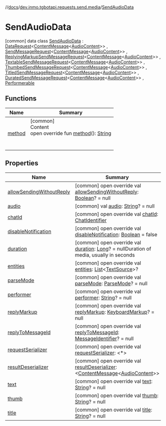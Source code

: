 //[docs](../../../index.md)/[dev.inmo.tgbotapi.requests.send.media](../index.md)/[SendAudioData](index.md)



# SendAudioData  
 [common] data class [SendAudioData](index.md) : [DataRequest](../../dev.inmo.tgbotapi.requests.send.media.base/-data-request/index.md)<[ContentMessage](../../dev.inmo.tgbotapi.types.message.abstracts/-content-message/index.md)<[AudioContent](../../dev.inmo.tgbotapi.types.message.content.media/-audio-content/index.md)>> , [SendMessageRequest](../../dev.inmo.tgbotapi.requests.send.abstracts/-send-message-request/index.md)<[ContentMessage](../../dev.inmo.tgbotapi.types.message.abstracts/-content-message/index.md)<[AudioContent](../../dev.inmo.tgbotapi.types.message.content.media/-audio-content/index.md)>> , [ReplyingMarkupSendMessageRequest](../../dev.inmo.tgbotapi.requests.send.abstracts/-replying-markup-send-message-request/index.md)<[ContentMessage](../../dev.inmo.tgbotapi.types.message.abstracts/-content-message/index.md)<[AudioContent](../../dev.inmo.tgbotapi.types.message.content.media/-audio-content/index.md)>> , [TextableSendMessageRequest](../../dev.inmo.tgbotapi.requests.send.abstracts/-textable-send-message-request/index.md)<[ContentMessage](../../dev.inmo.tgbotapi.types.message.abstracts/-content-message/index.md)<[AudioContent](../../dev.inmo.tgbotapi.types.message.content.media/-audio-content/index.md)>> , [ThumbedSendMessageRequest](../../dev.inmo.tgbotapi.requests.send.abstracts/-thumbed-send-message-request/index.md)<[ContentMessage](../../dev.inmo.tgbotapi.types.message.abstracts/-content-message/index.md)<[AudioContent](../../dev.inmo.tgbotapi.types.message.content.media/-audio-content/index.md)>> , [TitledSendMessageRequest](../../dev.inmo.tgbotapi.requests.send.abstracts/-titled-send-message-request/index.md)<[ContentMessage](../../dev.inmo.tgbotapi.types.message.abstracts/-content-message/index.md)<[AudioContent](../../dev.inmo.tgbotapi.types.message.content.media/-audio-content/index.md)>> , [DuratedSendMessageRequest](../../dev.inmo.tgbotapi.requests.send.abstracts/-durated-send-message-request/index.md)<[ContentMessage](../../dev.inmo.tgbotapi.types.message.abstracts/-content-message/index.md)<[AudioContent](../../dev.inmo.tgbotapi.types.message.content.media/-audio-content/index.md)>> , [Performerable](../../dev.inmo.tgbotapi.CommonAbstracts/-performerable/index.md)   


## Functions  
  
|  Name |  Summary | 
|---|---|
| <a name="dev.inmo.tgbotapi.requests.send.media/SendAudioData/method/#/PointingToDeclaration/"></a>[method](method.md)| <a name="dev.inmo.tgbotapi.requests.send.media/SendAudioData/method/#/PointingToDeclaration/"></a>[common]  <br>Content  <br>open override fun [method](method.md)(): [String](https://kotlinlang.org/api/latest/jvm/stdlib/kotlin/-string/index.html)  <br><br><br>|


## Properties  
  
|  Name |  Summary | 
|---|---|
| <a name="dev.inmo.tgbotapi.requests.send.media/SendAudioData/allowSendingWithoutReply/#/PointingToDeclaration/"></a>[allowSendingWithoutReply](allow-sending-without-reply.md)| <a name="dev.inmo.tgbotapi.requests.send.media/SendAudioData/allowSendingWithoutReply/#/PointingToDeclaration/"></a> [common] open override val [allowSendingWithoutReply](allow-sending-without-reply.md): [Boolean](https://kotlinlang.org/api/latest/jvm/stdlib/kotlin/-boolean/index.html)? = null   <br>|
| <a name="dev.inmo.tgbotapi.requests.send.media/SendAudioData/audio/#/PointingToDeclaration/"></a>[audio](audio.md)| <a name="dev.inmo.tgbotapi.requests.send.media/SendAudioData/audio/#/PointingToDeclaration/"></a> [common] val [audio](audio.md): [String](https://kotlinlang.org/api/latest/jvm/stdlib/kotlin/-string/index.html)? = null   <br>|
| <a name="dev.inmo.tgbotapi.requests.send.media/SendAudioData/chatId/#/PointingToDeclaration/"></a>[chatId](chat-id.md)| <a name="dev.inmo.tgbotapi.requests.send.media/SendAudioData/chatId/#/PointingToDeclaration/"></a> [common] open override val [chatId](chat-id.md): [ChatIdentifier](../../dev.inmo.tgbotapi.types/-chat-identifier/index.md)   <br>|
| <a name="dev.inmo.tgbotapi.requests.send.media/SendAudioData/disableNotification/#/PointingToDeclaration/"></a>[disableNotification](disable-notification.md)| <a name="dev.inmo.tgbotapi.requests.send.media/SendAudioData/disableNotification/#/PointingToDeclaration/"></a> [common] open override val [disableNotification](disable-notification.md): [Boolean](https://kotlinlang.org/api/latest/jvm/stdlib/kotlin/-boolean/index.html) = false   <br>|
| <a name="dev.inmo.tgbotapi.requests.send.media/SendAudioData/duration/#/PointingToDeclaration/"></a>[duration](duration.md)| <a name="dev.inmo.tgbotapi.requests.send.media/SendAudioData/duration/#/PointingToDeclaration/"></a> [common] open override val [duration](duration.md): [Long](https://kotlinlang.org/api/latest/jvm/stdlib/kotlin/-long/index.html)? = nullDuration of media, usually in seconds   <br>|
| <a name="dev.inmo.tgbotapi.requests.send.media/SendAudioData/entities/#/PointingToDeclaration/"></a>[entities](entities.md)| <a name="dev.inmo.tgbotapi.requests.send.media/SendAudioData/entities/#/PointingToDeclaration/"></a> [common] open override val [entities](entities.md): [List](https://kotlinlang.org/api/latest/jvm/stdlib/kotlin.collections/-list/index.html)<[TextSource](../../dev.inmo.tgbotapi.CommonAbstracts/-text-source/index.md)>?   <br>|
| <a name="dev.inmo.tgbotapi.requests.send.media/SendAudioData/parseMode/#/PointingToDeclaration/"></a>[parseMode](parse-mode.md)| <a name="dev.inmo.tgbotapi.requests.send.media/SendAudioData/parseMode/#/PointingToDeclaration/"></a> [common] open override val [parseMode](parse-mode.md): [ParseMode](../../dev.inmo.tgbotapi.types.ParseMode/-parse-mode/index.md)? = null   <br>|
| <a name="dev.inmo.tgbotapi.requests.send.media/SendAudioData/performer/#/PointingToDeclaration/"></a>[performer](performer.md)| <a name="dev.inmo.tgbotapi.requests.send.media/SendAudioData/performer/#/PointingToDeclaration/"></a> [common] open override val [performer](performer.md): [String](https://kotlinlang.org/api/latest/jvm/stdlib/kotlin/-string/index.html)? = null   <br>|
| <a name="dev.inmo.tgbotapi.requests.send.media/SendAudioData/replyMarkup/#/PointingToDeclaration/"></a>[replyMarkup](reply-markup.md)| <a name="dev.inmo.tgbotapi.requests.send.media/SendAudioData/replyMarkup/#/PointingToDeclaration/"></a> [common] open override val [replyMarkup](reply-markup.md): [KeyboardMarkup](../../dev.inmo.tgbotapi.types.buttons/-keyboard-markup/index.md)? = null   <br>|
| <a name="dev.inmo.tgbotapi.requests.send.media/SendAudioData/replyToMessageId/#/PointingToDeclaration/"></a>[replyToMessageId](reply-to-message-id.md)| <a name="dev.inmo.tgbotapi.requests.send.media/SendAudioData/replyToMessageId/#/PointingToDeclaration/"></a> [common] open override val [replyToMessageId](reply-to-message-id.md): [MessageIdentifier](../../dev.inmo.tgbotapi.types/index.md#%5Bdev.inmo.tgbotapi.types%2FMessageIdentifier%2F%2F%2FPointingToDeclaration%2F%5D%2FClasslikes%2F625018081)? = null   <br>|
| <a name="dev.inmo.tgbotapi.requests.send.media/SendAudioData/requestSerializer/#/PointingToDeclaration/"></a>[requestSerializer](request-serializer.md)| <a name="dev.inmo.tgbotapi.requests.send.media/SendAudioData/requestSerializer/#/PointingToDeclaration/"></a> [common] open override val [requestSerializer](request-serializer.md): <*>   <br>|
| <a name="dev.inmo.tgbotapi.requests.send.media/SendAudioData/resultDeserializer/#/PointingToDeclaration/"></a>[resultDeserializer](result-deserializer.md)| <a name="dev.inmo.tgbotapi.requests.send.media/SendAudioData/resultDeserializer/#/PointingToDeclaration/"></a> [common] open override val [resultDeserializer](result-deserializer.md): <[ContentMessage](../../dev.inmo.tgbotapi.types.message.abstracts/-content-message/index.md)<[AudioContent](../../dev.inmo.tgbotapi.types.message.content.media/-audio-content/index.md)>>   <br>|
| <a name="dev.inmo.tgbotapi.requests.send.media/SendAudioData/text/#/PointingToDeclaration/"></a>[text](text.md)| <a name="dev.inmo.tgbotapi.requests.send.media/SendAudioData/text/#/PointingToDeclaration/"></a> [common] open override val [text](text.md): [String](https://kotlinlang.org/api/latest/jvm/stdlib/kotlin/-string/index.html)? = null   <br>|
| <a name="dev.inmo.tgbotapi.requests.send.media/SendAudioData/thumb/#/PointingToDeclaration/"></a>[thumb](thumb.md)| <a name="dev.inmo.tgbotapi.requests.send.media/SendAudioData/thumb/#/PointingToDeclaration/"></a> [common] open override val [thumb](thumb.md): [String](https://kotlinlang.org/api/latest/jvm/stdlib/kotlin/-string/index.html)? = null   <br>|
| <a name="dev.inmo.tgbotapi.requests.send.media/SendAudioData/title/#/PointingToDeclaration/"></a>[title](title.md)| <a name="dev.inmo.tgbotapi.requests.send.media/SendAudioData/title/#/PointingToDeclaration/"></a> [common] open override val [title](title.md): [String](https://kotlinlang.org/api/latest/jvm/stdlib/kotlin/-string/index.html)? = null   <br>|

